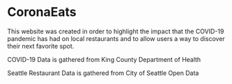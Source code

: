 # CoronaEats

This website was created in order to highlight the impact that the COVID-19 pandemic has had
on local restaurants and to allow users a way to discover their next favorite spot.

COVID-19 Data is gathered from King County Department of Health

Seattle Restaurant Data is gathered from City of Seattle Open Data


